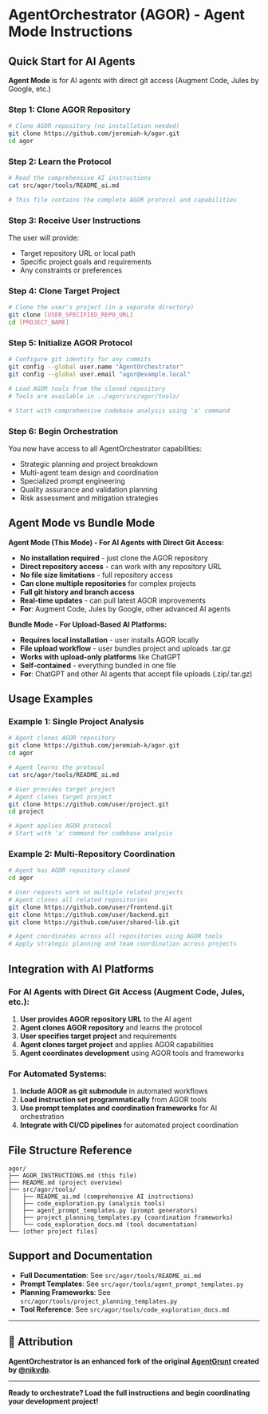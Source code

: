 # AgentOrchestrator (AGOR) - Agent Mode Instructions

## Quick Start for AI Agents

**Agent Mode** is for AI agents with direct git access (Augment Code, Jules by Google, etc.)

### Step 1: Clone AGOR Repository

```bash
# Clone AGOR repository (no installation needed)
git clone https://github.com/jeremiah-k/agor.git
cd agor
```

### Step 2: Learn the Protocol

```bash
# Read the comprehensive AI instructions
cat src/agor/tools/README_ai.md

# This file contains the complete AGOR protocol and capabilities
```

### Step 3: Receive User Instructions

The user will provide:

- Target repository URL or local path
- Specific project goals and requirements
- Any constraints or preferences

### Step 4: Clone Target Project

```bash
# Clone the user's project (in a separate directory)
git clone [USER_SPECIFIED_REPO_URL]
cd [PROJECT_NAME]
```

### Step 5: Initialize AGOR Protocol

```bash
# Configure git identity for any commits
git config --global user.name "AgentOrchestrator"
git config --global user.email "agor@example.local"

# Load AGOR tools from the cloned repository
# Tools are available in ../agor/src/agor/tools/

# Start with comprehensive codebase analysis using 'a' command
```

### Step 6: Begin Orchestration

You now have access to all AgentOrchestrator capabilities:

- Strategic planning and project breakdown
- Multi-agent team design and coordination
- Specialized prompt engineering
- Quality assurance and validation planning
- Risk assessment and mitigation strategies

## Agent Mode vs Bundle Mode

**Agent Mode (This Mode) - For AI Agents with Direct Git Access:**

- **No installation required** - just clone the AGOR repository
- **Direct repository access** - can work with any repository URL
- **No file size limitations** - full repository access
- **Can clone multiple repositories** for complex projects
- **Full git history and branch access**
- **Real-time updates** - can pull latest AGOR improvements
- **For**: Augment Code, Jules by Google, other advanced AI agents

**Bundle Mode - For Upload-Based AI Platforms:**

- **Requires local installation** - user installs AGOR locally
- **File upload workflow** - user bundles project and uploads .tar.gz
- **Works with upload-only platforms** like ChatGPT
- **Self-contained** - everything bundled in one file
- **For**: ChatGPT and other AI agents that accept file uploads (.zip/.tar.gz)

## Usage Examples

### Example 1: Single Project Analysis

```bash
# Agent clones AGOR repository
git clone https://github.com/jeremiah-k/agor.git
cd agor

# Agent learns the protocol
cat src/agor/tools/README_ai.md

# User provides target project
# Agent clones target project
git clone https://github.com/user/project.git
cd project

# Agent applies AGOR protocol
# Start with 'a' command for codebase analysis
```

### Example 2: Multi-Repository Coordination

```bash
# Agent has AGOR repository cloned
cd agor

# User requests work on multiple related projects
# Agent clones all related repositories
git clone https://github.com/user/frontend.git
git clone https://github.com/user/backend.git
git clone https://github.com/user/shared-lib.git

# Agent coordinates across all repositories using AGOR tools
# Apply strategic planning and team coordination across projects
```

## Integration with AI Platforms

### For AI Agents with Direct Git Access (Augment Code, Jules, etc.):

1. **User provides AGOR repository URL** to the AI agent
2. **Agent clones AGOR repository** and learns the protocol
3. **User specifies target project** and requirements
4. **Agent clones target project** and applies AGOR capabilities
5. **Agent coordinates development** using AGOR tools and frameworks

### For Automated Systems:

1. **Include AGOR as git submodule** in automated workflows
2. **Load instruction set programmatically** from AGOR tools
3. **Use prompt templates and coordination frameworks** for AI orchestration
4. **Integrate with CI/CD pipelines** for automated project coordination

## File Structure Reference

```
agor/
├── AGOR_INSTRUCTIONS.md (this file)
├── README.md (project overview)
├── src/agor/tools/
│   ├── README_ai.md (comprehensive AI instructions)
│   ├── code_exploration.py (analysis tools)
│   ├── agent_prompt_templates.py (prompt generators)
│   ├── project_planning_templates.py (coordination frameworks)
│   └── code_exploration_docs.md (tool documentation)
└── [other project files]
```

## Support and Documentation

- **Full Documentation**: See `src/agor/tools/README_ai.md`
- **Prompt Templates**: See `src/agor/tools/agent_prompt_templates.py`
- **Planning Frameworks**: See `src/agor/tools/project_planning_templates.py`
- **Tool Reference**: See `src/agor/tools/code_exploration_docs.md`

---

## 🙏 Attribution

**AgentOrchestrator is an enhanced fork of the original [AgentGrunt](https://github.com/nikvdp/agentgrunt) created by [@nikvdp](https://github.com/nikvdp).**

---

**Ready to orchestrate? Load the full instructions and begin coordinating your development project!**
